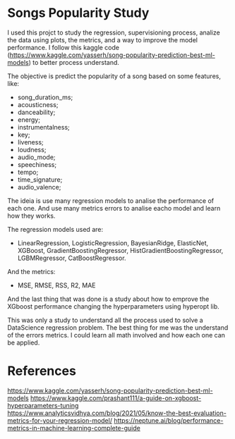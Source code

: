 # Songs Popularity Study
I used this projct to study the regression, supervisioning process, analize the data using plots, the metrics, and a way to improve the model performance.
I follow this kaggle code (https://www.kaggle.com/yasserh/song-popularity-prediction-best-ml-models) to better process understand.

The objective is predict the popularity of a song based on some features, like:
  - song_duration_ms;
  - acousticness;
  - danceability;
  - energy;
  - instrumentalness;
  - key;
  - liveness;
  - loudness;
  - audio_mode;
  - speechiness;
  -	tempo;
  -	time_signature;
  -	audio_valence;

The ideia is use many regression models to analise the performance of each one.
And use many metrics errors to analise eacho model and learn how they works.

The regression models used are:
  - LinearRegression, LogisticRegression, BayesianRidge, ElasticNet, XGBoost, GradientBoostingRegressor, HistGradientBoostingRegressor, LGBMRegressor, CatBoostRegressor.

And the metrics:
  - MSE, RMSE, RSS, R2, MAE

And the last thing that was done is a study about how to emprove the XGboost performance changing the hyperparameters using hyperopt lib.

This was only a study to understand all the process used to solve a DataScience regression problem.
The best thing for me was the understand of the errors metrics. I could learn all math involved and how each one can be applied.

# References
https://www.kaggle.com/yasserh/song-popularity-prediction-best-ml-models
https://www.kaggle.com/prashant111/a-guide-on-xgboost-hyperparameters-tuning
https://www.analyticsvidhya.com/blog/2021/05/know-the-best-evaluation-metrics-for-your-regression-model/
https://neptune.ai/blog/performance-metrics-in-machine-learning-complete-guide

